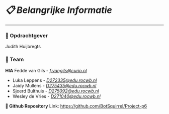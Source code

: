 # *:clipboard: Belangrijke Informatie*
----------------

### **:briefcase: Opdrachtgever**
Judith Huijbregts

### 🙏 Team
**HIA** Fedde van Gils - *f.vangils@curio.nl*
- Luka Leppens        -  *D272335@edu.rocwb.nl*
- Jaidy Mullens       - *D275435@edu.rocwb.nl*
- Sjoerd Bulthuis     - *D275092@edu.rocwb.nl*
- Wesley de Vries     -  *D271040@edu.rocwb.nl*

**📁 Github Repository**
Link: https://github.com/BotSquirrel/Project-p6
